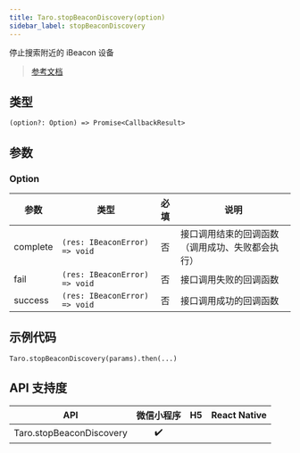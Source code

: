 ```yaml
---
title: Taro.stopBeaconDiscovery(option)
sidebar_label: stopBeaconDiscovery
---
```


停止搜索附近的 iBeacon 设备

> [参考文档](https://developers.weixin.qq.com/miniprogram/dev/api/device/ibeacon/wx.stopBeaconDiscovery.html)

## 类型

```tsx
(option?: Option) => Promise<CallbackResult>
```

## 参数

### Option

| 参数 | 类型 | 必填 | 说明 |
| --- | --- | :---: | --- |
| complete | `(res: IBeaconError) => void` | 否 | 接口调用结束的回调函数（调用成功、失败都会执行） |
| fail | `(res: IBeaconError) => void` | 否 | 接口调用失败的回调函数 |
| success | `(res: IBeaconError) => void` | 否 | 接口调用成功的回调函数 |

## 示例代码

```tsx
Taro.stopBeaconDiscovery(params).then(...)
```

## API 支持度

| API | 微信小程序 | H5 | React Native |
| :---: | :---: | :---: | :---: |
| Taro.stopBeaconDiscovery | ✔️ |  |  |

